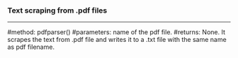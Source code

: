 ### Text scraping from .pdf files
----------------------------------------------------------------
#method: pdfparser()
#parameters: name of the pdf file.
#returns: None. It scrapes the text from .pdf file and writes it to a .txt file with the same name as pdf filename.